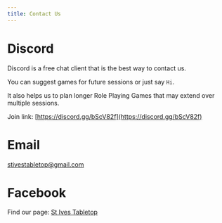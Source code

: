 ```yaml
---
title: Contact Us
---
```


# Discord

Discord is a free chat client that is the best way to contact us.

You can suggest games for future sessions or just say `Hi`.

It also helps us to plan longer Role Playing Games that may extend over multiple sessions.

Join link: [https://discord.gg/bScV82f](https://discord.gg/bScV82f)

# Email

[stivestabletop@gmail.com](mailto:stivestabletop@gmail.com)

# Facebook

Find our page: [St Ives Tabletop](//www.facebook.com/StIvesTabletop)
